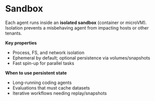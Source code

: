 # Sandbox

Each agent runs inside an **isolated sandbox** (container or microVM). Isolation prevents a misbehaving agent from impacting hosts or other tenants.

**Key properties**
- Process, FS, and network isolation
- Ephemeral by default; optional persistence via volumes/snapshots
- Fast spin-up for parallel tasks

**When to use persistent state**
- Long-running coding agents
- Evaluations that must cache datasets
- Iterative workflows needing replay/snapshots